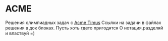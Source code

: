 ACME
====

Решения олимпиадных задач с  [Acme Timus](http://acm.timus.ru/)
Ссылки на задачи в файлах решения в док блоках.
Пусть хоть гдето пригодятся O нотация,разделяй и властвуй =)
